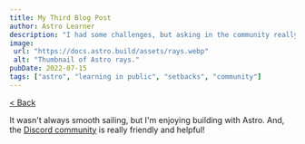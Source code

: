 ```yaml
---
title: My Third Blog Post
author: Astro Learner
description: "I had some challenges, but asking in the community really helped!"
image:
 url: "https://docs.astro.build/assets/rays.webp"
 alt: "Thumbnail of Astro rays."
pubDate: 2022-07-15
tags: ["astro", "learning in public", "setbacks", "community"]
---
```


<a href="/blog/">< Back</a>

It wasn't always smooth sailing, but I'm enjoying building with Astro. And, the [Discord community](https://astro.build/chat) is really friendly and helpful!
